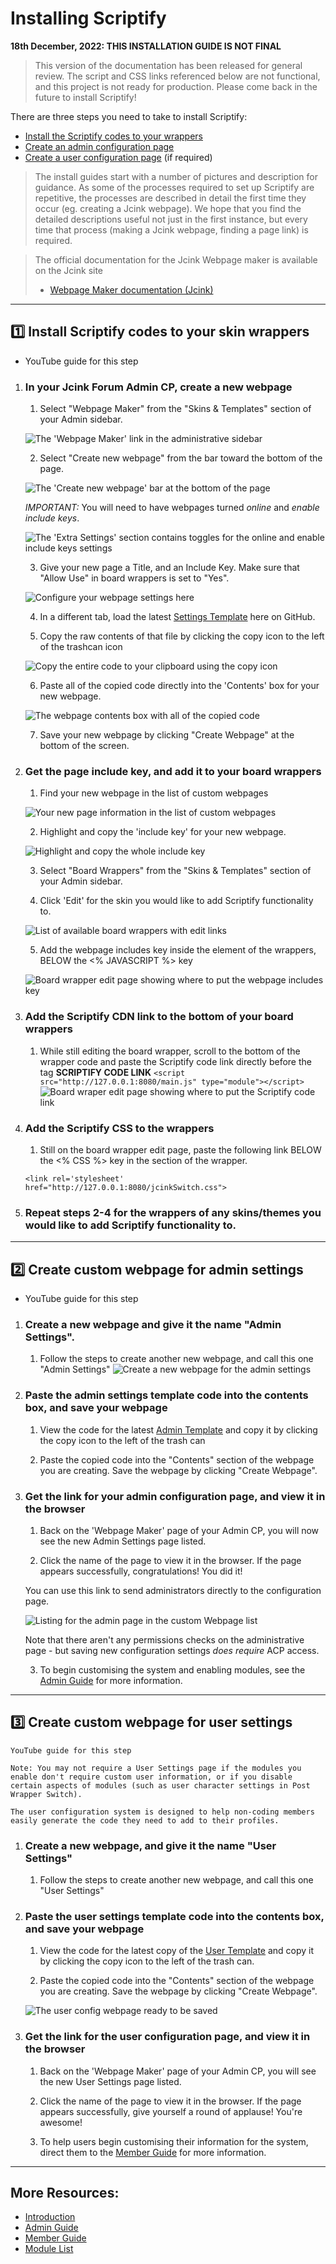 # Installing Scriptify

**18th December, 2022: THIS INSTALLATION GUIDE IS NOT FINAL**

> This version of the documentation has been released for general review. The script and CSS links referenced below are not functional, and this project is not ready for production. Please come back in the future to install Scriptify!

There are three steps you need to take to install Scriptify:

- [Install the Scriptify codes to your wrappers](#install-scriptify-codes-to-your-skin-wrappers)
- [Create an admin configuration page](#create-custom-webpage-for-admin-settings)
- [Create a user configuration page](#create-custom-webpage-for-user-settings) (if required)

> The install guides start with a number of pictures and description for guidance. As some of the processes required to set up Scriptify are repetitive, the processes are described in detail the first time they occur (eg. creating a Jcink webpage). We hope that you find the detailed descriptions useful not just in the first instance, but every time that process (making a Jcink webpage, finding a page link) is required.

> The official documentation for the Jcink Webpage maker is available on the Jcink site
>
> - [Webpage Maker documentation (Jcink)](https://jcink.com/main/wiki/jfb-skinning-webpage-maker)

---

## :one: Install Scriptify codes to your skin wrappers

- YouTube guide for this step

1. ### In your Jcink Forum Admin CP, create a new webpage

   1. Select "Webpage Maker" from the "Skins & Templates" section of your Admin sidebar.

   ![The 'Webpage Maker' link in the administrative sidebar](./doc_images/gettowebpages.png)

   2. Select "Create new webpage" from the bar toward the bottom of the page.

   ![The 'Create new webpage' bar at the bottom of the page](./doc_images/newwebpagelink.png)

   _IMPORTANT:_ You will need to have webpages turned _online_ and _enable include keys_.

   ![The 'Extra Settings' section contains toggles for the online and enable include keys settings](./doc_images/extrasettingsimportant.png)

   3. Give your new page a Title, and an Include Key. Make sure that "Allow Use" in board wrappers is set to "Yes".

   ![Configure your webpage settings here](./doc_images/makeglobalpage.png)

   4. In a different tab, load the latest [Settings Template](../templates/settingsTemplate.html) here on GitHub.

   5. Copy the raw contents of that file by clicking the copy icon to the left of the trashcan icon

   ![Copy the entire code to your clipboard using the copy icon](./doc_images/githubcopy.png)

   6. Paste all of the copied code directly into the 'Contents' box for your new webpage.

   ![The webpage contents box with all of the copied code](./doc_images/codepage.png)

   7. Save your new webpage by clicking "Create Webpage" at the bottom of the screen.

2. ### Get the page include key, and add it to your board wrappers

   1. Find your new webpage in the list of custom webpages

   ![Your new page information in the list of custom webpages](./doc_images/newwebpagelink.png)

   2. Highlight and copy the 'include key' for your new webpage.

   ![Highlight and copy the whole include key](./doc_images/includekeyhighlight.png)

   3. Select "Board Wrappers" from the "Skins & Templates" section of your Admin sidebar.

   4. Click 'Edit' for the skin you would like to add Scriptify functionality to.

   ![List of available board wrappers with edit links](./doc_images/wrapperslist.png)

   5. Add the webpage includes key inside the <head> element of the wrappers, BELOW the <% JAVASCRIPT %> key

   ![Board wrapper edit page showing where to put the webpage includes key](./doc_images/addScriptifyIncludes.png)

3. ### Add the Scriptify CDN link to the bottom of your board wrappers

   1. While still editing the board wrapper, scroll to the bottom of the wrapper code and paste the Scriptify code link directly before the </body> tag
      **SCRIPTIFY CODE LINK**
      `<script src="http://127.0.0.1:8080/main.js" type="module"></script>`
      ![Board wraper edit page showing where to put the Scriptify code link](./doc_images/scriptCodeLink.png)

4. ### Add the Scriptify CSS to the wrappers

   1. Still on the board wrapper edit page, paste the following link BELOW the <% CSS %> key in the <head> section of the wrapper.

   `<link rel='stylesheet' href="http://127.0.0.1:8080/jcinkSwitch.css">`

5. ### Repeat steps 2-4 for the wrappers of any skins/themes you would like to add Scriptify functionality to.

---

## :two: Create custom webpage for admin settings

- YouTube guide for this step

1. ### Create a new webpage and give it the name "Admin Settings".

   1. Follow the steps to create another new webpage, and call this one "Admin Settings"
      ![Create a new webpage for the admin settings](./doc_images/adminSettingstat.png)

2. ### Paste the admin settings template code into the contents box, and save your webpage

   1. View the code for the latest [Admin Template](../templates/adminConfigTemplate.html) and copy it by clicking the copy icon to the left of the trash can

   2. Paste the copied code into the "Contents" section of the webpage you are creating. Save the webpage by clicking "Create Webpage".

3. ### Get the link for your admin configuration page, and view it in the browser

   1. Back on the 'Webpage Maker' page of your Admin CP, you will now see the new Admin Settings page listed.

   2. Click the name of the page to view it in the browser. If the page appears successfully, congratulations! You did it!

   You can use this link to send administrators directly to the configuration page.

   ![Listing for the admin page in the custom Webpage list](./doc_images/adminpagelink.png)

   Note that there aren't any permissions checks on the administrative page - but saving new configuration settings _does require_ ACP access.

   3. To begin customising the system and enabling modules, see the [Admin Guide](./adminguide.md) for more information.

---

## :three: Create custom webpage for user settings

    YouTube guide for this step

    Note: You may not require a User Settings page if the modules you enable don't require custom user information, or if you disable certain aspects of modules (such as user character settings in Post Wrapper Switch).

    The user configuration system is designed to help non-coding members easily generate the code they need to add to their profiles.

1. ### Create a new webpage, and give it the name "User Settings"

   1. Follow the steps to create another new webpage, and call this one "User Settings"

2. ### Paste the user settings template code into the contents box, and save your webpage

   1. View the code for the latest copy of the [User Template](../templates/userConfigTemplate.html) and copy it by clicking the copy icon to the left of the trash can.

   2. Paste the copied code into the "Contents" section of the webpage you are creating. Save the webpage by clicking "Create Webpage".

   ![The user config webpage ready to be saved](./doc_images/userconfig.png)

3. ### Get the link for the user configuration page, and view it in the browser

   1. Back on the 'Webpage Maker' page of your Admin CP, you will see the new User Settings page listed.

   2. Click the name of the page to view it in the browser. If the page appears successfully, give yourself a round of applause! You're awesome!

   3. To help users begin customising their information for the system, direct them to the [Member Guide](./memberguide.md) for more information.

---

## More Resources:

- [Introduction](../README.md)
- [Admin Guide](./adminguide.md)
- [Member Guide](./memberguide.md)
- [Module List](./moduleList.md)
